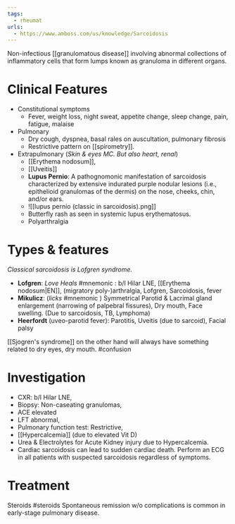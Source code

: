 ```yaml
---
tags:
  - rheumat
urls:
  - https://www.amboss.com/us/knowledge/Sarcoidosis
---
```

Non-infectious [[granulomatous disease]] involving abnormal collections of inflammatory cells that form lumps known as granuloma in different organs.
# Clinical Features
- Constitutional symptoms
	- Fever, weight loss, night sweat, appetite change, sleep change, pain, fatigue, malaise
- Pulmonary
	- Dry cough, dyspnea, basal rales on auscultation, pulmonary fibrosis
	- Restrictive pattern on [[spirometry]]. 
- Extrapulmonary (*Skin & eyes MC. But also heart, renal*)
	- [[Erythema nodosum]], 
	- [[Uveitis]]
	- **Lupus Pernio**: A pathognomonic manifestation of sarcoidosis characterized by extensive indurated purple nodular lesions (i.e., epithelioid granulomas of the dermis) on the nose, cheeks, chin, and/or ears.
	- ![[lupus pernio (classic in sarcoidosis).png]]
	- Butterfly rash as seen in systemic lupus erythematosus.
	- Polyarthralgia

# Types & features
*Classical sarcoidosis is Lofgren syndrome.*

- **Lofgren**: *Love Heals* #mnemonic : b/l Hilar LNE, [[Erythema nodosum|EN]], (migratory poly-)arthralgia, Lofgren, Sarcoidosis, fever
- **Mikulicz**: (*licks* #mnemonic ) Symmetrical Parotid & Lacrimal gland enlargement (narrowing of palpebral fissures), Dry mouth, Face swelling. (Due to sarcoidosis, TB, Lymphoma)
- **Heerfordt** (uveo-parotid fever): Parotitis, Uveitis (due to sarcoid), Facial palsy

[[Sjogren's syndrome]] on the other hand will always have something related to dry eyes, dry mouth. #confusion 
# Investigation
- CXR: b/l Hilar LNE, 
- Biopsy: Non-caseating granulomas, 
- ACE elevated
- LFT abnormal, 
- Pulmonary function test: Restrictive, 
- [[Hypercalcemia]] (due to elevated Vit D)
- Urea & Electrolytes for Acute Kidney injury due to Hypercalcemia.
- Cardiac sarcoidosis can lead to sudden cardiac death. Perform an ECG in all patients with suspected sarcoidosis regardless of symptoms.
# Treatment
Steroids #steroids 
Spontaneous remission w/o complications is common in early-stage pulmonary disease. 